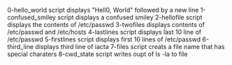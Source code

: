 0-hello_world script displays "Hell0, World" followed by a new line
1-confused_smiley script displays a confused smiley
2-hellofile script displays the contents of /etc/passwd
3-twofiles displays contents of /etc/passwd and /etc/hosts
4-lastlines script displays last 10 line of /etc/passwd
5-firstlines script displays first 10 lines of /etc/passwd
6-third_line displays third line of iacta
7-files script creats a file name that has special charaters
8-cwd_state script writes oupt of ls -la to file
